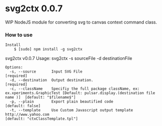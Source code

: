 # svg2ctx 0.0.7

WIP NodeJS module for converting svg to canvas context command class.

### How to use
    
    Install
        $ [sudo] npm install -g svg2ctx

svg2ctx v0.0.7
Usage: svg2ctx -s sourceFile -d destinationFile

    Options:
      -s, --source       Input SVG File                                                                                                         [required]
      -d, --destination  Output destination.                                                                                                    [required]
      -c, --className    Specifiy the full package className, ex: ex.xperiments.GraphicTest [Default: pulsar.display.(destination file name )]  [default: "$filename$"]
      -p, --plain        Export plain beautified code                                                                                           [default: false]
      -t, --template     Use Custom Javascript output template http://www.yahoo.com                                                             [default: "ctxClassTemplate.tpl"]
